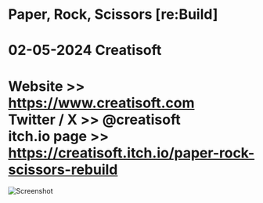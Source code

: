 Paper, Rock, Scissors [re:Build]
============
02-05-2024
Creatisoft
====================================
Website >> https://www.creatisoft.com
<br>
Twitter / X >> @creatisoft
<br>
itch.io page >> https://creatisoft.itch.io/paper-rock-scissors-rebuild
====================================


![Screenshot](https://www.creatisoft.com/wp-content/uploads/2024/02/rpsicon_new.png)


